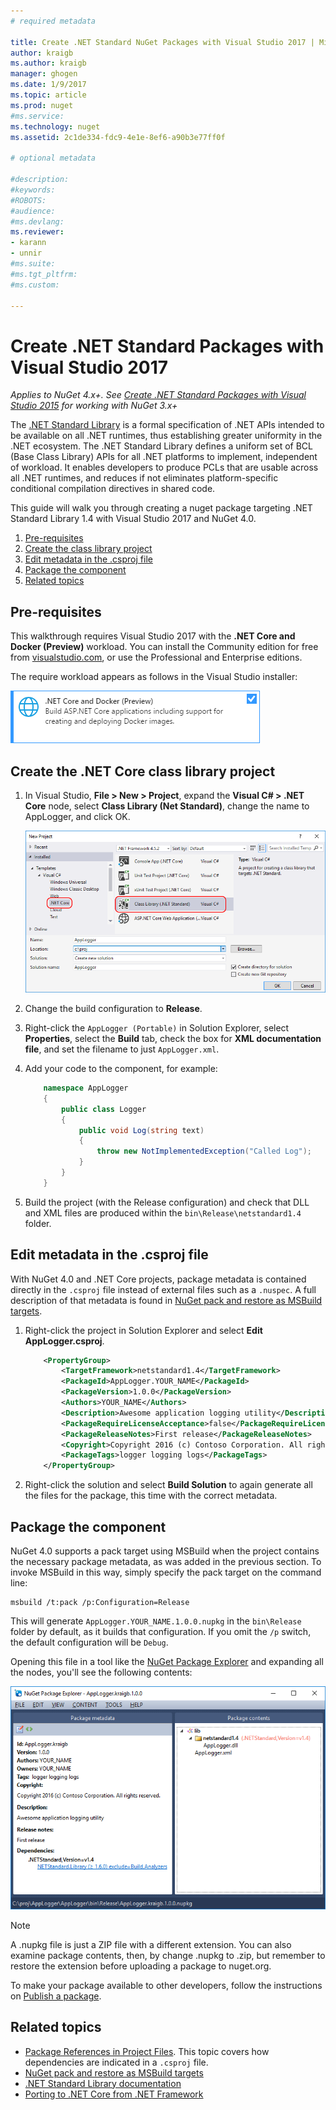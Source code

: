 ```yaml
---
# required metadata

title: Create .NET Standard NuGet Packages with Visual Studio 2017 | Microsoft Docs
author: kraigb
ms.author: kraigb
manager: ghogen
ms.date: 1/9/2017
ms.topic: article
ms.prod: nuget
#ms.service:
ms.technology: nuget
ms.assetid: 2c1de334-fdc9-4e1e-8ef6-a90b3e77ff0f

# optional metadata

#description:
#keywords:
#ROBOTS:
#audience:
#ms.devlang:
ms.reviewer:
- karann
- unnir
#ms.suite:
#ms.tgt_pltfrm:
#ms.custom:

---
```


# Create .NET Standard Packages with Visual Studio 2017

*Applies to NuGet 4.x+. See [Create .NET Standard Packages with Visual Studio 2015](../guides/create-net-standard-packages-vs2015.md) for working with NuGet 3.x+*

The [.NET Standard Library](https://docs.microsoft.com/en-us/dotnet/articles/standard/library) is a formal specification of .NET APIs intended to be available on all .NET runtimes, thus establishing greater uniformity in the .NET ecosystem. The .NET Standard Library defines a uniform set of BCL (Base Class Library) APIs for all .NET platforms to implement, independent of workload. It enables developers to produce PCLs that are usable across all .NET runtimes, and reduces if not eliminates platform-specific conditional compilation directives in shared code.

This guide will walk you through creating a nuget package targeting .NET Standard Library 1.4 with Visual Studio 2017 and NuGet 4.0.

1. [Pre-requisites](#pre-requisites)
1. [Create the class library project](#create-the--net-core-class-library-project)
1. [Edit metadata in the .csproj file](#edit-metadata-in-the--csproj-file)
1. [Package the component](#package-the-component)
1. [Related topics](#related-topics)

## Pre-requisites

This walkthrough requires Visual Studio 2017 with the **.NET Core and Docker (Preview)** workload. You can install the Community edition for free from [visualstudio.com](https://www.visualstudio.com/), or use the Professional and Enterprise editions.

The require workload appears as follows in the Visual Studio installer:

![.NET Core and Docker (Preview) workload in the Visual Studio Installer](media/NuGet4-01-Workload.png)

## Create the .NET Core class library project

1. In Visual Studio, **File > New > Project**, expand the **Visual C# > .NET Core** node, select **Class Library (Net Standard)**, change the name to AppLogger, and click OK.

    ![Create new class library project](media/NuGet4-02-NewProject.png)

1. Change the build configuration to **Release**.
1. Right-click the `AppLogger (Portable)` in Solution Explorer, select **Properties**, select the **Build** tab, check the box for **XML documentation file**, and set the filename to just `AppLogger.xml`.

1. Add your code to the component, for example:

    ```cs
        namespace AppLogger
        {
            public class Logger
            {
                public void Log(string text)
                {
                    throw new NotImplementedException("Called Log");
                }
            }
        }
    ```

1. Build the project (with the Release configuration) and check that DLL and XML files are produced within the `bin\Release\netstandard1.4` folder.

## Edit metadata in the .csproj file

With NuGet 4.0 and .NET Core projects, package metadata is contained directly in the `.csproj` file instead of external files such as a `.nuspec`. A full description of that metadata is found in [NuGet pack and restore as MSBuild targets](../schema/msbuild-targets.md#pack-target).

1. Right-click the project in Solution Explorer and select **Edit AppLogger.csproj**.

    ```xml
        <PropertyGroup>
            <TargetFramework>netstandard1.4</TargetFramework>
            <PackageId>AppLogger.YOUR_NAME</PackageId>
            <PackageVersion>1.0.0</PackageVersion>
            <Authors>YOUR_NAME</Authors>
            <Description>Awesome application logging utility</Description>
            <PackageRequireLicenseAcceptance>false</PackageRequireLicenseAcceptance>
            <PackageReleaseNotes>First release</PackageReleaseNotes>
            <Copyright>Copyright 2016 (c) Contoso Corporation. All rights reserved.</Copyright>
            <PackageTags>logger logging logs</PackageTags>
        </PropertyGroup>
    ```

1. Right-click the solution and select **Build Solution** to again generate all the files for the package, this time with the correct metadata.


## Package the component

NuGet 4.0 supports a pack target using MSBuild when the project contains the necessary package metadata, as was added in the previous section. To invoke MSBuild in this way, simply specify the pack target on the command line:

    msbuild /t:pack /p:Configuration=Release

This will generate `AppLogger.YOUR_NAME.1.0.0.nupkg` in the `bin\Release` folder by default, as it builds that configuration. If you omit the `/p` switch, the default configuration will be `Debug`.

Opening this file in a tool like the [NuGet Package Explorer](https://github.com/NuGetPackageExplorer/NuGetPackageExplorer) and expanding all the nodes, you'll see the following contents:

![NuGet Package Explorer showing the AppLogger package](media/NuGet4-03-PackageExplorer.png)


> [!Note]
> A .nupkg file is just a ZIP file with a different extension. You can also examine package contents, then, by change .nupkg to .zip, but remember to restore the extension before uploading a package to nuget.org.

To make your package available to other developers,  follow the instructions on [Publish a package](../create-packages/publish-a-package.md).

## Related topics

- [Package References in Project Files](../consume-packages/package-references-in-project-files.md). This topic covers how dependencies are indicated in a `.csproj` file.
- [NuGet pack and restore as MSBuild targets](../schema/msbuild-targets.md)
- [.NET Standard Library documentation](https://docs.microsoft.com/en-us/dotnet/articles/standard/library)
- [Porting to .NET Core from .NET Framework](https://docs.microsoft.com/en-us/dotnet/articles/core/porting/index)
